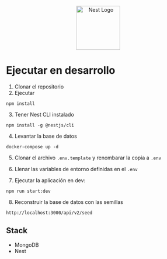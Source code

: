 <p align="center">
  <a href="http://nestjs.com/" target="blank"><img src="https://nestjs.com/img/logo-small.svg" width="120" alt="Nest Logo" /></a>
</p>

# Ejecutar en desarrollo

1. Clonar el repositorio
2. Ejecutar

```
npm install
```

3. Tener Nest CLI instalado

```
npm install -g @nestjs/cli
```

4. Levantar la base de datos

```
docker-compose up -d
```

5. Clonar el archivo `.env.template` y renombarar la copia a `.env`

6. Llenar las variables de entorno definidas en el `.env`

7. Ejecutar la aplicación en dev:

```
npm run start:dev
```

8. Reconstruir la base de datos con las semillas

```
http://localhost:3000/api/v2/seed
```

## Stack

- MongoDB
- Nest
